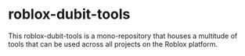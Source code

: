 # roblox-dubit-tools
This roblox-dubit-tools is a mono-repository that houses a multitude of tools that can be used across all projects on the Roblox platform.
